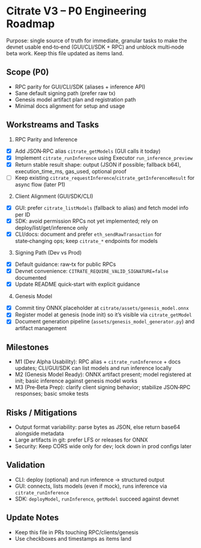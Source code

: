 # Citrate V3 – P0 Engineering Roadmap

Purpose: single source of truth for immediate, granular tasks to make the devnet usable end‑to‑end (GUI/CLI/SDK + RPC) and unblock multi‑node beta work. Keep this file updated as items land.

## Scope (P0)
- RPC parity for GUI/CLI/SDK (aliases + inference API)
- Sane default signing path (prefer raw tx)
- Genesis model artifact plan and registration path
- Minimal docs alignment for setup and usage

## Workstreams and Tasks

1) RPC Parity and Inference
- [x] Add JSON‑RPC alias `citrate_getModels` (GUI calls it today)
- [x] Implement `citrate_runInference` using Executor `run_inference_preview`
- [x] Return stable result shape: output (JSON if possible; fallback b64), execution_time_ms, gas_used, optional proof
- [ ] Keep existing `citrate_requestInference`/`citrate_getInferenceResult` for async flow (later P1)

2) Client Alignment (GUI/SDK/CLI)
- [x] GUI: prefer `citrate_listModels` (fallback to alias) and fetch model info per ID
- [x] SDK: avoid permission RPCs not yet implemented; rely on deploy/list/get/inference only
- [x] CLI/docs: document and prefer `eth_sendRawTransaction` for state‑changing ops; keep `citrate_*` endpoints for models

3) Signing Path (Dev vs Prod)
- [x] Default guidance: raw‑tx for public RPCs
- [x] Devnet convenience: `CITRATE_REQUIRE_VALID_SIGNATURE=false` documented
- [x] Update README quick‑start with explicit guidance

4) Genesis Model
- [x] Commit tiny ONNX placeholder at `citrate/assets/genesis_model.onnx`
- [x] Register model at genesis (node init) so it’s visible via `citrate_getModel`
- [x] Document generation pipeline (`assets/genesis_model_generator.py`) and artifact management

## Milestones
- M1 (Dev Alpha Usability): RPC alias + `citrate_runInference` + docs updates; CLI/GUI/SDK can list models and run inference locally
- M2 (Genesis Model Ready): ONNX artifact present; model registered at init; basic inference against genesis model works
- M3 (Pre‑Beta Prep): clarify client signing behavior; stabilize JSON‑RPC responses; basic smoke tests

## Risks / Mitigations
- Output format variability: parse bytes as JSON, else return base64 alongside metadata
- Large artifacts in git: prefer LFS or releases for ONNX
- Security: Keep CORS wide only for dev; lock down in prod configs later

## Validation
- CLI: deploy (optional) and run inference → structured output
- GUI: connects, lists models (even if mock), runs inference via `citrate_runInference`
- SDK: `deployModel`, `runInference`, `getModel` succeed against devnet

## Update Notes
- Keep this file in PRs touching RPC/clients/genesis
- Use checkboxes and timestamps as items land
